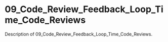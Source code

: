 # 09_Code_Review_Feedback_Loop_Time_Code_Reviews

Description of 09_Code_Review_Feedback_Loop_Time_Code_Reviews.